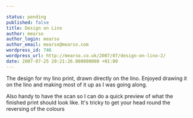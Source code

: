 ```yaml
---

status: pending
published: false
title: Design on Lino
author: mearso
author_login: mearso
author_email: mearso@mearso.com
wordpress_id: 746
wordpress_url: http://mearso.co.uk/2007/07/design-on-lino-2/
date: 2007-07-25 20:21:26.000000000 +01:00
---
```

The design for my lino print, drawn directly on the lino. Enjoyed drawing it on the lino and making most of it up as I was going along.

Also handy to have the scan so I can do a quick preview of what the finished print should look like. It's tricky to get your head round the reversing of the colours
